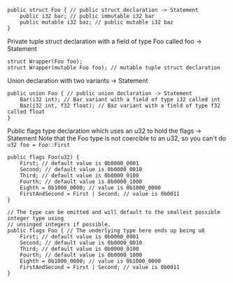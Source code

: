 ```
public struct Foo { // public struct declaration -> Statement
    public i32 bar; // public immutable i32 bar
    public mutable i32 baz; // public mutable i32 baz
}
```

Private tuple struct declaration with a field of type Foo called foo -> Statement
```
struct Wrapper(Foo foo);
struct Wrapper(mutable Foo foo); // mutable tuple struct declaration
```

Union declaration with two variants -> Statement
```
public union Foo { // public union declaration -> Statement
    Bar(i32 int); // Bar variant with a field of type i32 called int
    Baz(i32 int, f32 float); // Baz variant with a field of type f32 called float
}
```

Public flags type declaration which uses an u32 to hold the flags -> Statement
Note that the Foo type is not coercible to an u32, so you can't do `u32 foo = Foo::First`
```
public flags Foo(u32) {
    First; // default value is 0b0000_0001
    Second; // default value is 0b0000_0010
    Third; // default value is 0b0000_0100
    Fourth; // default value is 0b0000_1000
    Eighth = 0b1000_0000; // value is 0b1000_0000
    FirstAndSecond = First | Second; // value is 0b0011
}

// The type can be omitted and will default to the smallest possible integer type using
// unsinged integers if possible.
public flags Foo { // The underlying type here ends up being u8
    First; // default value is 0b0000_0001
    Second; // default value is 0b0000_0010
    Third; // default value is 0b0000_0100
    Fourth; // default value is 0b0000_1000
    Eighth = 0b1000_0000; // value is 0b1000_0000
    FirstAndSecond = First | Second; // value is 0b0011
}

```
